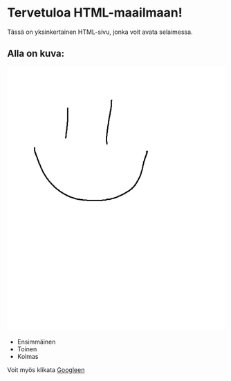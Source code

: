 # Tervetuloa HTML-maailmaan!

Tässä on yksinkertainen HTML-sivu, jonka voit avata selaimessa.

## Alla on kuva:

![hymiö](kuva.png)

- Ensimmäinen
- Toinen
- Kolmas

Voit myös klikata [Googleen](https://google.com)

